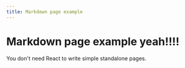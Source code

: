 ```yaml
---
title: Markdown page example
---
```


# Markdown page example yeah!!!!

You don't need React to write simple standalone pages.
